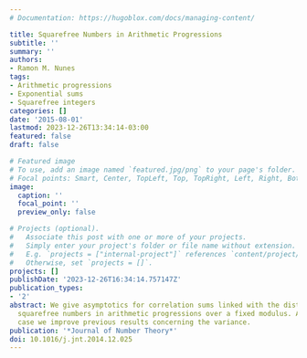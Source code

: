 ```yaml
---
# Documentation: https://hugoblox.com/docs/managing-content/

title: Squarefree Numbers in Arithmetic Progressions
subtitle: ''
summary: ''
authors:
- Ramon M. Nunes
tags:
- Arithmetic progressions
- Exponential sums
- Squarefree integers
categories: []
date: '2015-08-01'
lastmod: 2023-12-26T13:34:14-03:00
featured: false
draft: false

# Featured image
# To use, add an image named `featured.jpg/png` to your page's folder.
# Focal points: Smart, Center, TopLeft, Top, TopRight, Left, Right, BottomLeft, Bottom, BottomRight.
image:
  caption: ''
  focal_point: ''
  preview_only: false

# Projects (optional).
#   Associate this post with one or more of your projects.
#   Simply enter your project's folder or file name without extension.
#   E.g. `projects = ["internal-project"]` references `content/project/deep-learning/index.md`.
#   Otherwise, set `projects = []`.
projects: []
publishDate: '2023-12-26T16:34:14.757147Z'
publication_types:
- '2'
abstract: We give asymptotics for correlation sums linked with the distribution of
  squarefree numbers in arithmetic progressions over a fixed modulus. As a particular
  case we improve previous results concerning the variance.
publication: '*Journal of Number Theory*'
doi: 10.1016/j.jnt.2014.12.025
---
```

